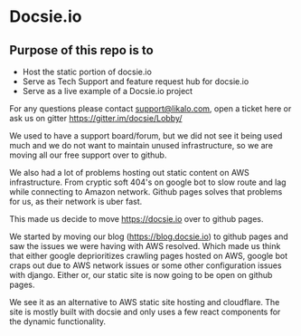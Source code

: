 # Docsie.io

## Purpose of this repo is to

* Host the static portion of docsie.io
* Serve as Tech Support and feature request hub for docsie.io
* Serve as a live example of a Docsie.io project

For any questions please contact support@likalo.com, open a ticket here or ask us on gitter https://gitter.im/docsie/Lobby/

We used to have a support board/forum, but we did not see it being used much and we do not want to maintain unused infrastructure, so we are moving all our free support over to github.


We also had a lot of problems hosting out static content on AWS infrastructure. From cryptic soft 404's on google bot to slow route and lag while connecting to Amazon network. Github pages solves that problems for us, as their network is uber fast.

This made us decide to move https://docsie.io over to github pages.

We started by moving our blog (https://blog.docsie.io) to github pages and saw the issues we were having with AWS resolved. Which made us think that either google deprioritizes crawling pages hosted on AWS, google bot craps out due to AWS
network issues or some other configuration issues with django. Either or, our static site is now going to be open on github pages.

We see it as an alternative to AWS static site hosting and cloudflare. The site is mostly built with docsie and only uses a few
react components for the dynamic functionality.
